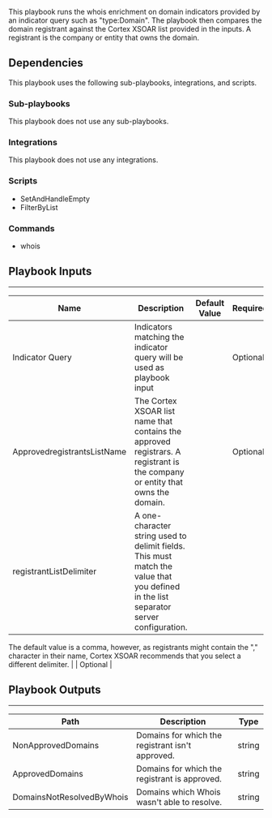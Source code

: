 This playbook runs the whois enrichment on domain indicators provided by an indicator query such as "type:Domain". The playbook then compares the domain registrant against the Cortex XSOAR list provided in the inputs. A registrant is the company or entity that owns the domain.

## Dependencies
This playbook uses the following sub-playbooks, integrations, and scripts.

### Sub-playbooks
This playbook does not use any sub-playbooks.

### Integrations
This playbook does not use any integrations.

### Scripts
* SetAndHandleEmpty
* FilterByList

### Commands
* whois

## Playbook Inputs
---

| **Name** | **Description** | **Default Value** | **Required** |
| --- | --- | --- | --- |
| Indicator Query | Indicators matching the indicator query will be used as playbook input |  | Optional |
| ApprovedregistrantsListName | The Cortex XSOAR list name that contains the approved registrars.  A registrant is the company or entity  that owns the domain. |  | Optional |
| registrantListDelimiter | A one\-character string used to delimit fields. This must match the value that you defined in the list separator server configuration.
The default value is a comma, however, as registrants might contain the "," character in their name,
Cortex XSOAR recommends that you select a different delimiter. |  | Optional |

## Playbook Outputs
---

| **Path** | **Description** | **Type** |
| --- | --- | --- |
| NonApprovedDomains | Domains for which the registrant isn't approved. | string |
| ApprovedDomains | Domains for which the registrant is approved. | string |
| DomainsNotResolvedByWhois | Domains which Whois wasn't able to resolve. | string |

<!-- Playbook PNG image comes here -->